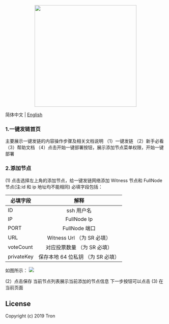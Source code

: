 <p align="center">
  <img width="320" src="https://tronscan.org/static/media/tron-banner-1.e40b3379.png">
</p>

简体中文 | [English](./README.md)

### 1.一键发链首页

主要展示一键发链的内容操作步骤及相关文档说明
（1）一键发链
（2）新手必看
（3）帮助文档
（4）点击开始一键部署按钮，展示添加节点菜单权限，开始一键部署

### 2.添加节点

(1) 点击选择左上角的添加节点，给一键发链网络添加 Witness 节点和 FullNode 节点(注:id 和 ip 地址均不能相同)
必填字段包括：

| 必填字段   |               解释                |
| ---------- | :-------------------------------: |
| ID         |            ssh 用户名             |
| IP         |            FullNode Ip            |
| PORT       |           FullNode 端口           |
| URL        |    Witness Url （为 SR 必填）     |
| voteCount  |    对应投票数量 （为 SR 必填）    |
| privateKey | 保存本地 64 位私钥 （为 SR 必填） |

如图所示：
![](https://github.com/wubinTron/one-click-deployment/blob/develop/steps/img/add_node.png)

(2）点击保存 当前节点列表展示当前添加的节点信息 下一步按钮可以点击
(3) 在当前页面

## License

Copyright (c) 2019 Tron
